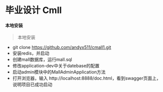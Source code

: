 # 毕业设计 Cmll
#### 本地安装
> 本地安装
  *  git clone  https://github.com/andyx511/cmall1.git 
  * 安装redis，并启动
  * 创建mall数据库，运行mall.sql
  * 修改application-dev中关于datebase的配置
  * 启动admin模块中的MallAdminApplication方法
  * 打开浏览器，输入 http://localhost:8888/doc.html，看到swagger页面上，说明项目已成功启动